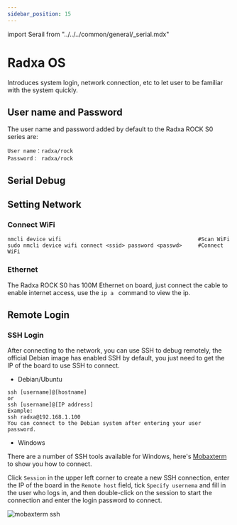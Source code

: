 ```yaml
---
sidebar_position: 15
---
```


import Serail from "../../../common/general/\_serial.mdx"

# Radxa OS

Introduces system login, network connection, etc to let user to be familiar with the system quickly.

## User name and Password

The user name and password added by default to the Radxa ROCK S0 series are:

```
User name：radxa/rock
Password： radxa/rock
```

## Serial Debug

<Serail platform="rk" />

## Setting Network

### Connect WiFi

```
nmcli device wifi                                           #Scan WiFi
sudo nmcli device wifi connect <ssid> password <passwd>     #Connect WiFi
```

### Ethernet

The Radxa ROCK S0 has 100M Ethernet on board, just connect the cable to enable internet access, use the `ip a ` command to view the ip.

## Remote Login

### SSH Login

After connecting to the network, you can use SSH to debug remotely, the official Debian image has enabled SSH by default, you just need to get the IP of the board to use SSH to connect.

- Debian/Ubuntu

```
ssh [username]@[hostname]
or
ssh [username]@[IP address]
Example:
ssh radxa@192.168.1.100
You can connect to the Debian system after entering your user password.
```

- Windows

There are a number of SSH tools available for Windows, here's [Mobaxterm](https://mobaxterm.mobatek.net/) to show you how to connect.

Click `Session` in the upper left corner to create a new SSH connection, enter the IP of the board in the `Remote host` field, tick `Specify usernema` and fill in the user who logs in, and then double-click on the session to start the connection and enter the login password to connect.

![mobaxterm ssh ](/img/zero/zero3/mobaxterm-ssh.webp)
